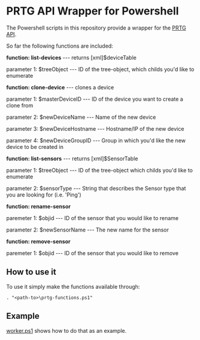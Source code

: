 # PRTG API Wrapper for Powershell

The Powershell scripts in this repository provide a wrapper for the [PRTG API](http://prtg.paessler.com/api.htm?username=demo&password=demodemo).

So far the following functions are included:

**function: list-devices** --- returns [xml]$deviceTable

parameter 1: $treeObject --- ID of the tree-object, which childs you'd like to enumerate

**function: clone-device** --- clones a device

parameter 1: $masterDeviceID --- ID of the device you want to create a clone from

parameter 2: $newDeviceName --- Name of the new device

parameter 3: $newDeviceHostname --- Hostname/IP of the new device

parameter 4: $newDeviceGroupID --- Group in which you'd like the new device to be created in

**function: list-sensors** --- returns [xml]$SensorTable

parameter 1: $treeObject --- ID of the tree-object which childs you'd like to enumerate

parameter 2: $sensorType --- String that describes the Sensor type that you are looking for (i.e. 'Ping')

**function: rename-sensor**

paremeter 1: $objid --- ID of the sensor that you would like to rename

parameter 2: $newSensorName --- The new name for the sensor

**function: remove-sensor**

paremeter 1: $objid --- ID of the sensor that you would like to remove

## How to use it
To use it simply make the functions available through:

`. "<path-to>\prtg-functions.ps1"`

## Example
[worker.ps1](https://github.com/bersfo/prtg-api-wrapper/blob/master/worker.ps1) shows how to do that as an example.
